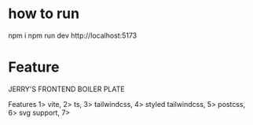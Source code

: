 # how to run
npm i
npm run dev
http://localhost:5173


# Feature
JERRY'S FRONTEND BOILER PLATE

Features
1> vite,
2> ts,
3> tailwindcss,
4> styled tailwindcss,
5> postcss,
6> svg support,
7> 